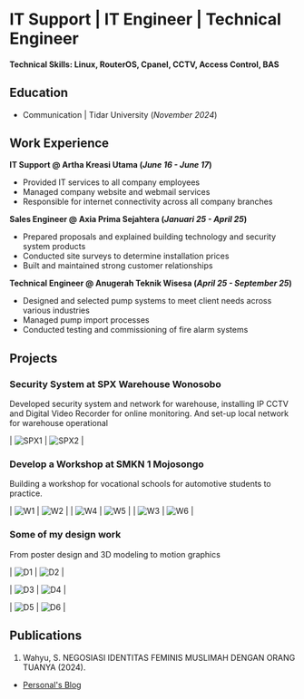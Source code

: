 # IT Support | IT Engineer | Technical Engineer

#### Technical Skills: Linux, RouterOS, Cpanel, CCTV, Access Control, BAS

## Education 					        		
- Communication | Tidar University (_November 2024_)

## Work Experience
**IT Support @ Artha Kreasi Utama (_June 16 - June 17_)**
- Provided IT services to all company employees
- Managed company website and webmail services
- Responsible for internet connectivity across all company branches

**Sales Engineer @ Axia Prima Sejahtera (_Januari 25 - April 25_)**
- Prepared proposals and explained building technology and security system products
- Conducted site surveys to determine installation prices
- Built and maintained strong customer relationships

**Technical Engineer @ Anugerah Teknik Wisesa (_April 25 - September 25_)**
- Designed and selected pump systems to meet client needs across various industries
- Managed pump import processes
- Conducted testing and commissioning of fire alarm systems

## Projects
### Security System at SPX Warehouse Wonosobo

Developed security system and network for warehouse, installing IP CCTV and Digital Video Recorder for online monitoring. And set-up local network for warehouse operational

| ![SPX1](/assets/img/spx1.png) | ![SPX2](/assets/img/spx2.png) |

### Develop a Workshop at SMKN 1 Mojosongo

Building a workshop for vocational schools for automotive students to practice.

| ![W1](/assets/img/abeng6.jpg) | ![W2](/assets/img/abeng2.jpg) |
| ![W4](/assets/img/abeng4.jpg) | ![W5](/assets/img/abeng5.jpg) |
| ![W3](/assets/img/abeng3.jpg) | ![W6](/assets/img/abeng.jpg)  |

### Some of my design work

From poster design and 3D modeling to motion graphics

| ![D1](/assets/img/D1.webp) | ![D2](/assets/img/D3.webp) |

| ![D3](/assets/img/D2.webp) | ![D4](/assets/img/D5.webp) |

| ![D5](/assets/img/D4.webp) | ![D6](/assets/img/D6.webp) |

## Publications
1. Wahyu, S. NEGOSIASI IDENTITAS FEMINIS MUSLIMAH DENGAN ORANG TUANYA (2024).
- [Personal's Blog](https://tumblr.com/penulis)
